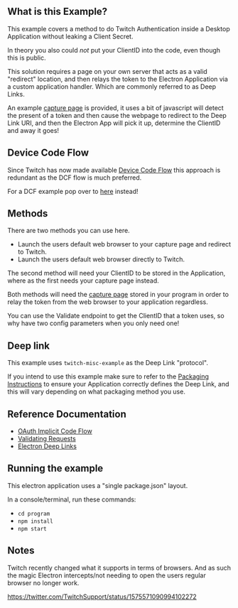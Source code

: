 ## What is this Example?

This example covers a method to do Twitch Authentication inside a Desktop Application without leaking a Client Secret.

In theory you also could _not_ put your ClientID into the code, even though this is public.

This solution requires a page on your own server that acts as a valid "redirect" location, and then relays the token to the Electron Application via a custom application handler. Which are commonly referred to as Deep Links.

An example [capture page](webpage) is provided, it uses a bit of javascript will detect the present of a token and then cause the webpage to redirect to the Deep Link URI, and then the Electron App will pick it up, determine the ClientID and away it goes!

## Device Code Flow

Since Twitch has now made available [Device Code Flow](https://dev.twitch.tv/docs/authentication/getting-tokens-oauth/#device-code-grant-flow) this approach is redundant as the DCF flow is much preferred.

For a DCF example pop over to [here](../electron_devicecode/) instead!

## Methods

There are two methods you can use here.

- Launch the users default web browser to your capture page and redirect to Twitch.
- Launch the users default web browser directly to Twitch.

The second method will need your ClientID to be stored in the Application, where as the first needs your capture page instead.

Both methods will need the [capture page](webpage) stored in your program in order to relay the token from the web browser to your application regardless.

You can use the Validate endpoint to get the ClientID that a token uses, so why have two config parameters when you only need one!

## Deep link

This example uses `twitch-misc-example` as the Deep Link "protocol".

If you intend to use this example make sure to refer to the [Packaging Instructions](https://www.electronjs.org/docs/latest/tutorial/launch-app-from-url-in-another-app#packaging) to ensure your Application correctly defines the Deep Link, and this will vary depending on what packaging method you use.

## Reference Documentation

- [OAuth Implicit Code Flow](https://dev.twitch.tv/docs/authentication/getting-tokens-oauth#oauth-implicit-code-flow)
- [Validating Requests](https://dev.twitch.tv/docs/authentication/validate-tokens/)
- [Electron Deep Links](https://www.electronjs.org/docs/latest/tutorial/launch-app-from-url-in-another-app)

## Running the example

This electron application uses a "single package.json" layout.

In a console/terminal, run these commands:

- `cd program`
- `npm install`
- `npm start`

## Notes

Twitch recently changed what it supports in terms of browsers. And as such the magic Electron intercepts/not needing to open the users regular browser no longer work.

https://twitter.com/TwitchSupport/status/1575571090994102272

